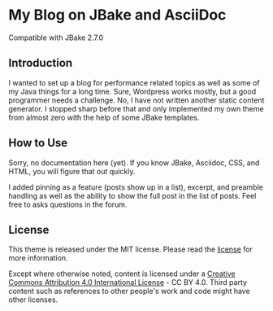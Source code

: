 # My Blog on JBake and AsciiDoc

Compatible with JBake 2.7.0

## Introduction

I wanted to set up a blog for performance related topics as well as some of my Java things for a long time. Sure, Wordpress works mostly, but a good programmer needs a challenge. No, I have not written another static content generator. I stopped sharp before that and only implemented my own theme from almost zero with the help of some JBake templates.

## How to Use

Sorry, no documentation here (yet). If you know JBake, Asciidoc, CSS, and HTML, you will figure that out quickly.

I added pinning as a feature (posts show up in a list), excerpt, and preamble handling as well as the ability to show the full post in the list of posts. Feel free to asks questions in the forum.

## License

This theme is released under the MIT license. Please read the [license](LICENSE.md) for more information.

Except where otherwise noted, content is licensed under a [Creative Commons Attribution 4.0 International License](http://creativecommons.org/licenses/by/4.0/) - CC BY 4.0. Third party content such as references to other people's work and code might have other licenses.
